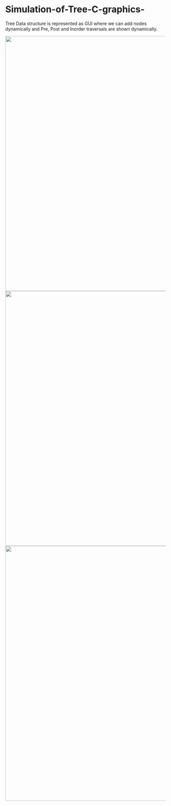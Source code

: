 # Simulation-of-Tree-C-graphics-
Tree Data structure is represented as GUI where we can add nodes dynamically and  Pre, Post and Inorder traversals are shown dynamically.

<img src="https://raw.github.com/saitejdandge/Simulation-of-Tree-C-graphics-/master/ScreenShots/c3.PNG" width="800" />
<img src="https://raw.github.com/saitejdandge/Simulation-of-Tree-C-graphics-/master/ScreenShots/c2.PNG" width="800" />
<img src="https://raw.github.com/saitejdandge/Simulation-of-Tree-C-graphics-/master/ScreenShots/Capture.PNG" width="800" />
